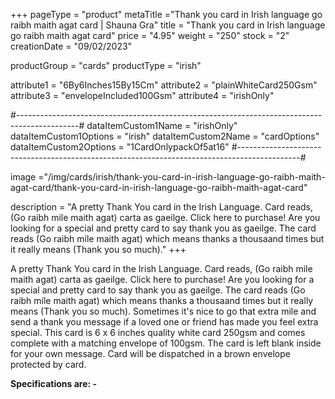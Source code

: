 +++
pageType = "product"
metaTitle ="Thank you card in Irish language go raibh maith agat card | Shauna Gra"
title = "Thank you card in Irish language go raibh maith agat card"
price = "4.95"
weight = "250"
stock = "2"
creationDate = "09/02/2023"

productGroup = "cards"
productType = "irish"
 
attribute1 = "6By6Inches15By15Cm" 
attribute2 = "plainWhiteCard250Gsm"
attribute3 = "envelopeIncluded100Gsm"
attribute4 = "irishOnly"

#---------------------------------------------------------------------------------------------#
dataItemCustom1Name = "irishOnly"
dataItemCustom1Options = "irish"
dataItemCustom2Name = "cardOptions"
dataItemCustom2Options = "1CardOnlypackOf5at16"
#---------------------------------------------------------------------------------------------#
 
image ="/img/cards/irish/thank-you-card-in-irish-language-go-raibh-maith-agat-card/thank-you-card-in-irish-language-go-raibh-maith-agat-card"
 
description = "A pretty Thank You card in the Irish Language. Card reads, (Go raibh mile maith agat) carta as gaeilge. Click here to purchase! Are you looking for a special and pretty card to say thank you as gaeilge. The card reads (Go raibh míle maith agat) which means thanks a thousaand times but it really means (Thank you so much)."
+++

A pretty Thank You card in the Irish Language. Card reads, (Go raibh mile maith agat) carta as gaeilge. Click here to purchase! Are you looking for a special and pretty card to say thank you as gaeilge. The card reads (Go raibh míle maith agat) which means thanks a thousaand times but it really means (Thank you so much). Sometimes it's nice to go that extra mile and send a thank you message if a loved one or friend has made you feel extra special. This card is 6 x 6 inches quality white card 250gsm and comes complete with a matching envelope of 100gsm. The card is left blank inside for your own message. Card will be dispatched in a brown envelope protected by card.

**Specifications are: -**
